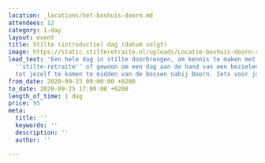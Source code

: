 ```yaml
---
location: _locations/het-boshuis-doorn.md
attendees: 12
category: 1-day
layout: event
title: Stilte (introductie) dag (datum volgt)
image: https://static.stilteretraite.nl/uploads/Locatie-boshuis-doorn-stilte dag.jpg
lead_text: 'Een hele dag in stilte doorbrengen, om kennis te maken met het concept
  ''stilte-retraite'' of gewoon om een dag aan de hand van een bezielend programma
  tot jezelf te komen te midden van de bossen nabij Doorn. Iets voor jou? '
from_date: 2020-09-25 09:00:00 +0200
to_date: 2020-09-25 17:00:00 +0200
length_of_time: 1 dag
price: 95
meta:
  title: ''
  keywords: ''
  description: ''
  author: ''

---
```

